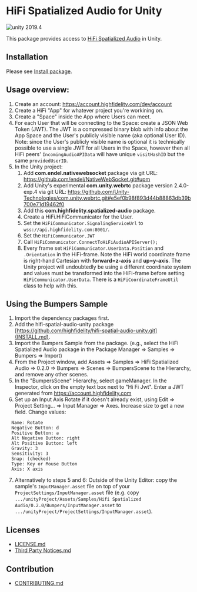 # HiFi Spatialized Audio for Unity

<img src="https://img.shields.io/badge/unity-2019.4-green.svg?style=flat-square" alt="unity 2019.4">

This package provides access to [HiFi Spatialized Audio](https://docs.highfidelity.com/js/latest/index.html) in Unity.

## Installation

Please see [Install package](INSTALL.md).

## Usage overview:
1. Create an account: https://account.highfidelity.com/dev/account
1. Create a HiFi "App" for whatever project you're workining on.
1. Create a "Space" inside the App where Users can meet.
1. For each User that will be connecting to the Space: create a JSON Web Token (JWT).  The JWT is a compressed binary blob with info about the App Space and the User's publicly visible name (aka optional User ID).  Note: since the User's publicly visible name is optional it is technically possible to use a single JWT for all Users in the Space, however then all HiFi peers' `IncomingAudioAPIData` will have unique `visitHashID` but the same `providedUserID`.
1. In the Unity project:
    1. Add **com.endel.nativewebsocket** package via git URL: https://github.com/endel/NativeWebSocket.git#upm
    1. Add Unity's experimental **com.unity.webrtc** package version 2.4.0-exp.4 via git URL: https://github.com/Unity-Technologies/com.unity.webrtc.git#e5ef0b98f893d44b88863db39b700e71d19462f0
    1. Add this **com.highfidelity.spatialized-audio** package.
    1. Create a HiFi.HiFiCommunicator for the User.
    1. Set the `HiFiCommunicator.SignalingServiceUrl` to `wss://api.highfidelity.com:8001/`.
    1. Set the `HiFiCommunicator.JWT`
    1. Call `HiFiCommunicator.ConnectToHiFiAudioAPIServer();`
    1. Every frame set `HiFiCommunicator.UserData.Position` and `.Orientation` in the HiFi-frame.  Note the HiFi world coordinate frame is right-hand Cartesian with **forward=z-axis** and **up=y-axis**.  The Unity project will undoubtedly be using a different coordinate system and values must be transformed into the HiFi-frame before setting `HiFiCommunicator.UserData`.  There is a `HiFiCoordinateFrameUtil` class to help with this.

## Using the Bumpers Sample

1. Import the dependency packages first.
2. Add the hifi-spatial-audio-unity package [https://github.com/highfidelity/hifi-spatial-audio-unity.git](INSTALL.md).
3. Import the Bumpers Sample from the package. (e.g., select the HiFi Spatialized Audio package in the Package Manager => Samples => Bumpers => Import)
4. From the Project window, add Assets => Samples => HiFi Spatialized Audio => 0.2.0 => Bumpers => Scenes => BumpersScene to the Hierarchy, and remove any other scenes.
5. In the "BumpersScene" Hierarchy, select gameManager. In the Inspector, click on the empty text box next to "Hi Fi Jwt". Enter a JWT generated from https://account.highfidelity.com
6. Set up an Input Axis Rotate if it doesn't already exist, using Edit => Project Setting... => Input Manager => Axes.
Increase size to get a new field. Change values:
```
  Name: Rotate
  Negative Button: d
  Positive Button: a
  Alt Negative Button: right
  Alt Positive Button: left
  Gravity: 3
  Sensitivity: 3
  Snap: (checked)
  Type: Key or Mouse Button
  Axis: X axis
```
7. Alternatively to steps 5 and 6: Outside of the Unity Editor: copy the sample's `InputManager.asset` file on top of your `ProjectSettings/InputManager.asset` file (e.g. copy `.../unityProject/Assets/Samples/Hifi Spatialized Audio/0.2.0/Bumpers/InputManager.asset` to `.../unityProject/ProjectSettings/InputManager.asset`).

## Licenses

- [LICENSE.md](LICENSE.md)
- [Third Party Notices.md](Third_Party_Notices.md)

## Contribution
- [CONTRIBUTING.md](CONTRIBUTING.md)
